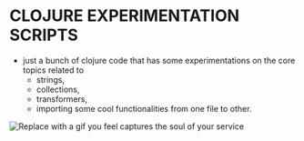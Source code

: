 # CLOJURE EXPERIMENTATION SCRIPTS
- just a bunch of clojure code that has some experimentations on the core topics related to 
    - strings, 
    - collections,
    - transformers, 
    - importing some cool functionalities from one file to other.

![Replace with a gif you feel captures the soul of your service](https://thumbs.gfycat.com/ImmenseLeftLcont-size_restricted.gif)